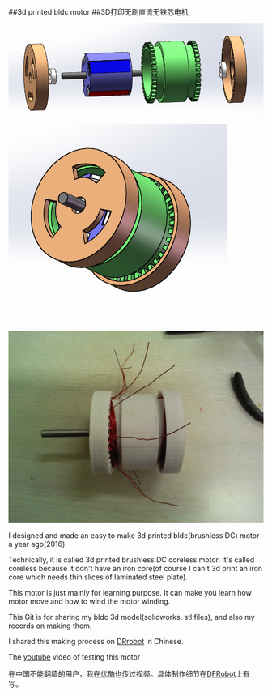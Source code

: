 ##3d printed bldc motor
##3D打印无刷直流无铁芯电机

![exploded](model%20pictures/exploded.png)

![all](model%20pictures/all.png)

![img](record/IMG_20160626_042955.jpg)


I designed and made an easy to make 3d printed bldc(brushless DC) motor a year ago(2016). 

Technically, it is called 3d printed brushless DC coreless motor. It's called coreless because it don't have an iron core(of course I can't 3d print an iron core which needs thin slices of laminated steel plate). 

This motor is just mainly for learning purpose. It can make you learn how motor move and how to wind the motor winding.

This Git is for sharing my bldc 3d model(solidworks, stl files), and also my records on making them.

I shared this making process on [DRrobot](http://www.dfrobot.com.cn/community/thread-15399-1-1.html) in Chinese.

The [youtube](https://www.youtube.com/watch?v=lS0N3Dqtprc&lc=z23mcnmxcymftljrf04t1aokgwxxaa5vngsrcyvqkjhtrk0h00410) video of testing this motor

在中国不能翻墙的用户，我在[优酷](3D打印无刷直流无铁芯电机)也传过视频。具体制作细节在[DFRobot](http://www.dfrobot.com.cn/community/thread-15399-1-1.html)上有写。

